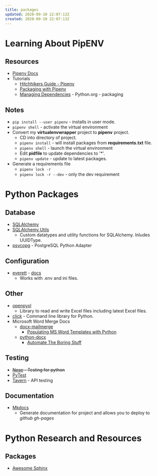 ```yaml
---
title: packages
updated: 2020-09-10 22:07:13Z
created: 2020-09-10 22:07:13Z
---
```


# Learning About PipENV
## Resources
* [Pipenv Docs](https://docs.pipenv.org/)
* Tutorials
    * [Hitchhikers Guide - Pipenv](http://docs.python-guide.org/en/latest/dev/virtualenvs/)
    * [Packaging with Pipenv](https://code.tutsplus.com/tutorials/revisiting-python-packaging-with-pipenv--cms-30297)
    * [Managing Dependencies](https://packaging.python.org/tutorials/managing-dependencies/) - Python.org - packaging

## Notes
* `pip install --user pipenv` - installs in user mode.
* `pipenv shell` - activate the virtual environment
* Convert my **virtualenvwrapper** project to **pipenv** project.
    * CD into directory of project.
    * `pipenv install` - will install packages from **requirements.txt** file.
    * `pipenv shell` - launch the virtual environment
    * Edit **pidfile** to update dependencies to '*'.
    * `pipenv update` - update to latest packages.
* Generate a requirements file
  * `pipenv lock -r`
  * `pipenv lock -r --dev` - only the dev requirement
# Python Packages

## Database
* [SQLAlchemy](https://www.sqlalchemy.org)
* [SQLAlchemy Utils](https://sqlalchemy-utils.readthedocs.io/en/latest/#)
    * Custom datatypes and utility functions for SQLAlchemy. Inludes UUIDType.
* [psycopg](http://initd.org/psycopg/) - PostgreSQL Python Adapter

## Configuration
* [everett](https://github.com/willkg/everett) - [docs](https://everett.readthedocs.io/en/latest/)
    * Works with .env and ini files.

## Other
* [openpyxl](https://openpyxl.readthedocs.io/en/default/)
    * Library to read and write Excel files including latest Excel files.
* [click](http://click.pocoo.org/6/) - Command line library for Python.
* Microsoft Word Merge Docs
    * [docx-mailmerge](https://github.com/Bouke/docx-mailmerge)
        * [Populating MS Word Templates with Python](http://pbpython.com/python-word-template.html)
    * [python-docx](https://python-docx.readthedocs.io/en/latest/)
        * [Automate The Boring Stuff](https://automatetheboringstuff.com/chapter13/)

## Testing
* ~~[Nose](http://nose.readthedocs.io/en/latest/) - Testing for python~~
* [PyTest](https://docs.pytest.org/en/latest/)
* [Tavern](https://taverntesting.github.io/) - API testing

## Documentation
* [Mkdocs](http://www.mkdocs.org)
    * Generate documentation for project and allows you to deploy to *github gh-pages*

# Python Research and Resources
## Packages
* [Awesome Sphinx](https://github.com/yoloseem/awesome-sphinxdoc)
